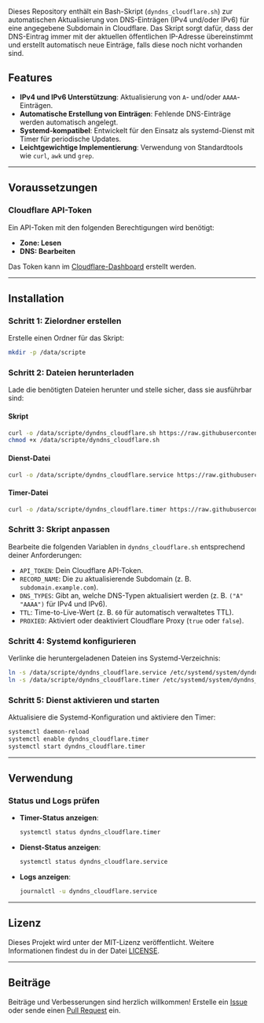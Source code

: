 Dieses Repository enthält ein Bash-Skript (`dyndns_cloudflare.sh`) zur automatischen Aktualisierung von DNS-Einträgen (IPv4 und/oder IPv6) für eine angegebene Subdomain in Cloudflare. Das Skript sorgt dafür, dass der DNS-Eintrag immer mit der aktuellen öffentlichen IP-Adresse übereinstimmt und erstellt automatisch neue Einträge, falls diese noch nicht vorhanden sind.

## Features
- **IPv4 und IPv6 Unterstützung**: Aktualisierung von `A`- und/oder `AAAA`-Einträgen.
- **Automatische Erstellung von Einträgen**: Fehlende DNS-Einträge werden automatisch angelegt.
- **Systemd-kompatibel**: Entwickelt für den Einsatz als systemd-Dienst mit Timer für periodische Updates.
- **Leichtgewichtige Implementierung**: Verwendung von Standardtools wie `curl`, `awk` und `grep`.

---

## Voraussetzungen

### Cloudflare API-Token
Ein API-Token mit den folgenden Berechtigungen wird benötigt:
- **Zone: Lesen**
- **DNS: Bearbeiten**

Das Token kann im [Cloudflare-Dashboard](https://dash.cloudflare.com/profile/api-tokens) erstellt werden.

---

## Installation

### Schritt 1: Zielordner erstellen
Erstelle einen Ordner für das Skript:
```bash
mkdir -p /data/scripte
```

### Schritt 2: Dateien herunterladen
Lade die benötigten Dateien herunter und stelle sicher, dass sie ausführbar sind:

#### Skript
```bash
curl -o /data/scripte/dyndns_cloudflare.sh https://raw.githubusercontent.com/homelab-global/UniFi/refs/heads/main/scripte/dyndns/cloudflare/dyndns_cloudflare.sh
chmod +x /data/scripte/dyndns_cloudflare.sh
```

#### Dienst-Datei
```bash
curl -o /data/scripte/dyndns_cloudflare.service https://raw.githubusercontent.com/homelab-global/UniFi/refs/heads/main/scripte/dyndns/cloudflare/dyndns_cloudflare.service
```

#### Timer-Datei
```bash
curl -o /data/scripte/dyndns_cloudflare.timer https://raw.githubusercontent.com/homelab-global/UniFi/refs/heads/main/scripte/dyndns/cloudflare/dyndns_cloudflare.timer
```

### Schritt 3: Skript anpassen
Bearbeite die folgenden Variablen in `dyndns_cloudflare.sh` entsprechend deiner Anforderungen:
- `API_TOKEN`: Dein Cloudflare API-Token.
- `RECORD_NAME`: Die zu aktualisierende Subdomain (z. B. `subdomain.example.com`).
- `DNS_TYPES`: Gibt an, welche DNS-Typen aktualisiert werden (z. B. `("A" "AAAA")` für IPv4 und IPv6).
- `TTL`: Time-to-Live-Wert (z. B. `60` für automatisch verwaltetes TTL).
- `PROXIED`: Aktiviert oder deaktiviert Cloudflare Proxy (`true` oder `false`).

### Schritt 4: Systemd konfigurieren
Verlinke die heruntergeladenen Dateien ins Systemd-Verzeichnis:
```bash
ln -s /data/scripte/dyndns_cloudflare.service /etc/systemd/system/dyndns_cloudflare.service
ln -s /data/scripte/dyndns_cloudflare.timer /etc/systemd/system/dyndns_cloudflare.timer
```

### Schritt 5: Dienst aktivieren und starten
Aktualisiere die Systemd-Konfiguration und aktiviere den Timer:
```bash
systemctl daemon-reload
systemctl enable dyndns_cloudflare.timer
systemctl start dyndns_cloudflare.timer
```

---

## Verwendung

### Status und Logs prüfen
- **Timer-Status anzeigen**:
  ```bash
  systemctl status dyndns_cloudflare.timer
  ```

- **Dienst-Status anzeigen**:
  ```bash
  systemctl status dyndns_cloudflare.service
  ```

- **Logs anzeigen**:
  ```bash
  journalctl -u dyndns_cloudflare.service
  ```

---

## Lizenz
Dieses Projekt wird unter der MIT-Lizenz veröffentlicht. Weitere Informationen findest du in der Datei [LICENSE](https://github.com/homelab-global/UniFi/blob/main/LICENSE).

---

## Beiträge
Beiträge und Verbesserungen sind herzlich willkommen! Erstelle ein [Issue](https://github.com/homelab-global/UniFi/issues) oder sende einen [Pull Request](https://github.com/homelab-global/UniFi/pulls) ein.
